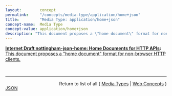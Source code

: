 ```yaml
---
layout:        concept
permalink:     "/concepts/media-type/application/home+json"
title:         "Media Type: application/home+json"
concept-name:  Media Type
concept-value: application/home+json
description: "This document proposes a \"home document\" format for non-browser HTTP clients."
---
```


**[Internet Draft nottingham-json-home: Home Documents for HTTP APIs](/specs/IETF/I-D/nottingham-json-home "This document proposes a &#34;home document&#34; format for non-browser HTTP clients."):** [This document proposes a "home document" format for non-browser HTTP clients.](http://tools.ietf.org/html/draft-nottingham-json-home "Read documentation for Media Type &#34;application/home+json&#34;")

<br/>
<hr/>

<p style="float : left"><a href="./application/home+json.json" title="JSON representing this particular Web Concept value">JSON</a></p>
<p style="text-align: right">Return to list of all ( <a href="../media-types">Media Types</a> | <a href="../">Web Concepts</a> )</p>
